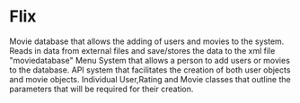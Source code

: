 # Flix
Movie database that allows the adding of users and movies to the system.
Reads in data from external files and save/stores the data to the xml file "moviedatabase"
Menu System that allows a person to add users or movies to the database.
API system that facilitates the creation of both user objects and movie objects.
Individual User,Rating and Movie classes that outline the parameters that will
be required for their creation.
